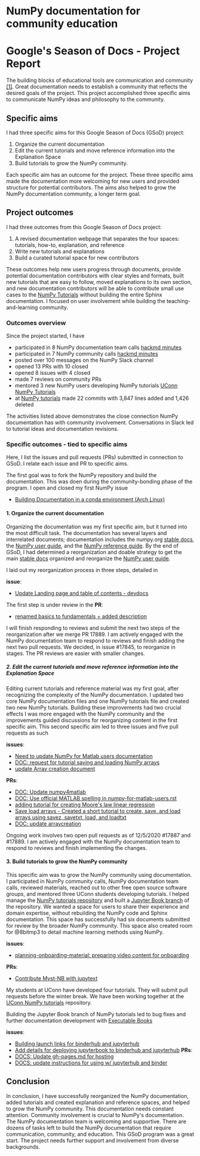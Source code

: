 # NumPy documentation for community education 

# Google's Season of Docs - Project Report

The building blocks of educational tools are communication and community
[[1]](https://www.gutenberg.org/files/852/852-h/852-h.htm).  Great
documentation needs to establish a community  that reflects the desired
goals of the project. This project accomplished three specific aims to
communicate NumPy ideas and philosophy to the community.

##  Specific aims 

I had three specific aims for this Google Season of Docs (GSoD) project: 
1. Organize the current documentation 
2. Edit the current tutorials and move reference information into the
Explanation Space 
3. Build tutorials to grow the NumPy community. 

Each specific aim has an outcome for the project.  These three
specific aims made the documentation more welcoming for new users and
provided structure for potential contributors. The aims also helped to
grow the NumPy documentation community, a longer term goal. 

## Project outcomes

I had three outcomes from this Google Season of Docs project: 
1. A revised documentation
webpage that separates the four spaces: tutorials, how-to, explanation, and
reference 
2. Write new tutorials and explanations 
3. Build a curated tutorial space for new contributors 
 
These outcomes help new users progress through documents,
provide potential documentation contributors with clear styles and
formats, built new tutorials that are easy to follow, moved
explanations to its own section, and new documentation contributors
will be able to contribute small use cases to the [NumPy
Tutorials](https://github.com/numpy/numpy-tutorials) without
building the entire Sphinx documentation. I focused on user involvement
while building the teaching-and-learning community. 

### Outcomes overview

Since the project started, I have

- participated in 8 NumPy documentation team calls [hackmd
  minutes](https://hackmd.io/@rgommers/HJfE0Sq7H)
- participated in 7 NumPy community calls [hackmd
  minutes](https://hackmd.io/76o-IxCjQX2mOXO_wwkcpg?view)
- posted over 100 messages on the NumPy Slack channel
- opened 13 PRs with 10 closed
- opened 8 issues with 4 closed
- made 7 reviews on community PRs
- mentored 3 new NumPy users developing NumPy tutorials [UConn NumPy
  Tutorials](https://github.com/cooperrc/uconn_numpy_tutorials)
- at [NumPy tutorials](https://github.com/numpy/numpy-tutorials) made 22
  commits with 3,847 lines added and 1,426 deleted 

The activities listed above demonstrates the close connection NumPy
documentation has with community involvement. Conversations in Slack led
to tutorial ideas and documentation revisions. 

### Specific outcomes - tied to specific aims

Here, I list the issues and pull requests (PRs) submitted in
connection to GSoD. I relate each issue and PR to specific aims.

The first goal was to fork the NumPy repository and build the
documentation. This was doen during the community-bonding phase of the
program. I open and closed my first NumPy issue

- [Building Documentation in a conda environment (Arch
  Linux)](https://github.com/numpy/numpy/issues/17016)



#### 1. Organize the current documentation 

Organizing the documentation was my first specific aim, but it turned
into the most difficult task. The documentation has several layers and
interrelated documents; documentation includes the numpy.org [stable
docs](numpy.org/stable/doc), the [NumPy user
guide](https://numpy.org/doc/stable/numpy-user.pdf), and the [NumPy
reference guide](https://numpy.org/doc/stable/numpy-ref.pdf). By the end
of GSoD, I had determined a reorganization and doable strategy to get
the main [stable docs](numpy.org/stable/doc) organized and reorganize
the [NumPy user guide](https://numpy.org/doc/stable/numpy-user.pdf).

I laid out my reorganization process in three steps, detailed in 

__issue__:
- [Update Landing page and table of contents -
  devdocs](https://github.com/numpy/numpy/issues/17845)

The first step is under review in the
__PR__:
- [renamed basics to fundamentals + added
  description](https://github.com/numpy/numpy/pull/17889)

I will finish responding to reviews and submit the next two steps of the
reorganization after we merge PR 17889. I am actively engaged with the
NumPy documentation team to respond to reviews and finish adding the
next two pull requests. We decided, in issue #17845, to reorganize in
stages. The PR reviews are easier with smaller changes.


##### 2. Edit the current tutorials and move reference information into the Explanation Space 

Editing current tutorials and reference material was my first goal,
after recognizing the complexity of the NumPy documentation.  I updated
two core NumPy documentation files and one NumPy tutorials file and
created two new NumPy tutorials. Building these improvements had two
crucial effects I was more engaged with the NumPy community and the
improvements guided discussions for reorganizing content in the first
specific aim. This second specific aim led to three issues and five pull
requests as such

__issues__:
- [Need to update NumPy for Matlab users
  documentation](https://github.com/numpy/numpy/issues/17094)
- [DOC: request for tutorial saving and loading NumPy
  arrays](https://github.com/numpy/numpy/issues/17266)
- [update Array creation
  document](https://github.com/numpy/numpy/issues/17710)

__PRs__:
- [DOC: Update numpy4matlab](https://github.com/numpy/numpy/pull/17159)
- [DOC: Use official MATLAB spelling in
  numpy-for-matlab-users.rst](https://github.com/numpy/numpy/pull/17215)
- [adding tutorial for creating Moore's law linear
  regression](https://github.com/numpy/numpy-tutorials/pull/31)
- [Save load arrays - Created a short tutorial to create, save, and load
  arrays using savez, savetxt, load, and
  loadtxt](https://github.com/numpy/numpy-tutorials/pull/34)
- [DOC: update arraycreation](https://github.com/numpy/numpy/pull/17887)

Ongoing work involves two open pull requests as of 12/5/2020 #17887 and #17889. I am
actively engaged with the NumPy documentation team to respond to
reviews and finish implementing the changes. 

#### 3. Build tutorials to grow the NumPy community

This specific aim was to grow the NumPy community using documentation. I
participated in NumPy community calls, NumPy documentation team  
calls, reviewed materials, reached out to other free open source
software groups, and mentored three UConn students developing
tutorials. I helped manage the [NumPy tutorials
repository](https://github.com/numpy/numpy-tutorials) and built a
[Jupyter Book
branch](https://github.com/cooperrc/numpy-tutorials/tree/numpybook) of
the repository. We wanted a space for users to share their experience
and domain expertise, without rebuilding the NumPy code and Sphinx
documentation. This space has successfully had six documents submitted
for review by the broader NumPy community. This space also created room
for @8bitmp3 to detail machine learning methods using NumPy. 

__issues__:
- [planning-onboarding-material: preparing video content for
  onboarding](https://github.com/BIDS-numpy/planning-onboarding-material/issues/4)

__PRs__:
- [Contribute Myst-NB with jupytext](https://github.com/numpy/numpy-tutorials/pull/48)

My students at UConn have developed four tutorials. They will 
submit pull requests before the winter break. We have been working
together at the [UConn NumPy
tutorials](https://github.com/cooperrc/uconn_numpy_tutorials)
repository. 

Building the Jupyter Book branch of NumPy tutorials led to bug fixes and
further documentation development with [Executable
Books](https://github.com/executablebooks)

__issues__:
- [Building launch links for binderhub and
  jupyterhub](https://github.com/executablebooks/jupyter-book/issues/1061)
- [Add details for deploying jupyterbook to binderhub and
  jupyterhub](https://github.com/executablebooks/jupyter-book/issues/1062)
__PRs__:
- [DOCS: Update gh-pages.md for
  hosting](https://github.com/executablebooks/jupyter-book/pull/1096)
- [DOCS: update instructions for using w/ jupyterhub and
binder](https://github.com/executablebooks/jupyter-book/pull/1097)


## Conclusion

In conclusion, I have successfully reorganized the NumPy documentation,
added tutorials and created explanation and reference spaces, and helped
to grow the NumPy community. This documentation needs constant
attention.  Community involvement is crucial to NumPy's documentation.
The NumPy documentation team is welcoming and supportive. There are
dozens of tasks left to build the NumPy documentation that require
communication, community, and education. This GSoD program was a great
start. The project needs further support and involvement from diverse
backgrounds. 
